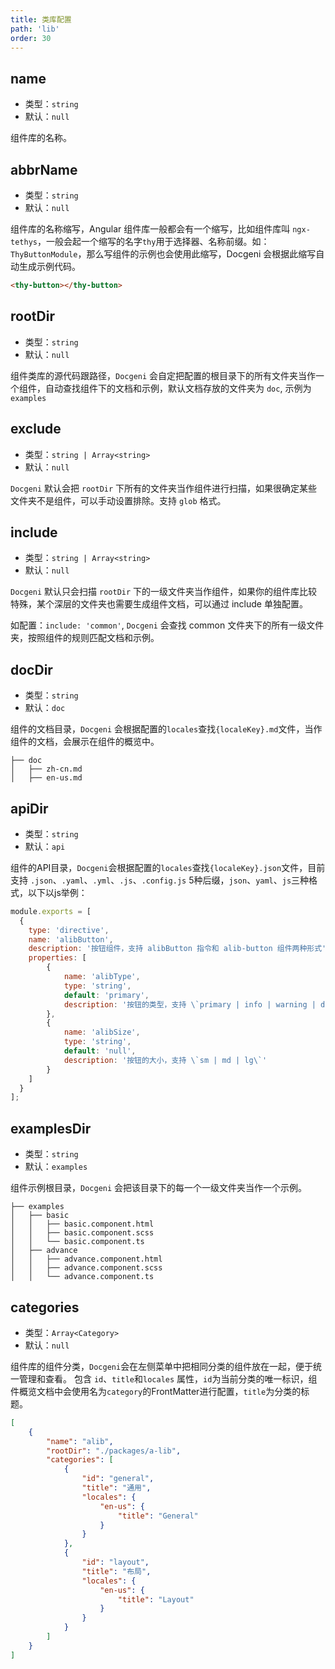 ```yaml
---
title: 类库配置
path: 'lib'
order: 30
---
```


## name

- 类型：`string`
- 默认：`null`

组件库的名称。

## abbrName

- 类型：`string`
- 默认：`null`

组件库的名称缩写，Angular 组件库一般都会有一个缩写，比如组件库叫 `ngx-tethys`，一般会起一个缩写的名字`thy`用于选择器、名称前缀。如：`ThyButtonModule`，那么写组件的示例也会使用此缩写，Docgeni 会根据此缩写自动生成示例代码。

```html
<thy-button></thy-button>
```

## rootDir

- 类型：`string`
- 默认：`null`

组件类库的源代码跟路径，`Docgeni` 会自定把配置的根目录下的所有文件夹当作一个组件，自动查找组件下的文档和示例，默认文档存放的文件夹为 `doc`, 示例为 `examples`


## exclude

- 类型：`string | Array<string>`
- 默认：`null`

`Docgeni` 默认会把 `rootDir` 下所有的文件夹当作组件进行扫描，如果很确定某些文件夹不是组件，可以手动设置排除。支持 `glob` 格式。

## include

- 类型：`string | Array<string>`
- 默认：`null`

`Docgeni` 默认只会扫描 `rootDir` 下的一级文件夹当作组件，如果你的组件库比较特殊，某个深层的文件夹也需要生成组件文档，可以通过 include 单独配置。

如配置：`include: 'common'`, `Docgeni` 会查找 common 文件夹下的所有一级文件夹，按照组件的规则匹配文档和示例。


## docDir

- 类型：`string`
- 默认：`doc`

组件的文档目录，`Docgeni` 会根据配置的`locales`查找`{localeKey}.md`文件，当作组件的文档，会展示在组件的概览中。
```
├── doc
│   ├── zh-cn.md
│   ├── en-us.md
```

## apiDir

- 类型：`string`
- 默认：`api`

组件的API目录，`Docgeni`会根据配置的`locales`查找`{localeKey}.json`文件，目前支持 `.json`、`.yaml`、`.yml`、`.js`、`.config.js` 5种后缀，`json`、`yaml`、`js`三种格式，以下以js举例：

```js
module.exports = [
  {
    type: 'directive',
    name: 'alibButton',
    description: '按钮组件，支持 alibButton 指令和 alib-button 组件两种形式', // Optional
    properties: [
        {
            name: 'alibType',
            type: 'string',
            default: 'primary',
            description: '按钮的类型，支持 \`primary | info | warning | danger\`' 
        },
        {
            name: 'alibSize',
            type: 'string',
            default: 'null', 
            description: '按钮的大小，支持 \`sm | md | lg\`'
        }
    ]
  }
];

```

## examplesDir

- 类型：`string`
- 默认：`examples`

组件示例根目录，`Docgeni` 会把该目录下的每一个一级文件夹当作一个示例。

```
├── examples
│   ├── basic
│   │   ├── basic.component.html
│   │   ├── basic.component.scss
│   │   └── basic.component.ts
│   ├── advance
│   │   ├── advance.component.html
│   │   ├── advance.component.scss
│   │   └── advance.component.ts
```

## categories

- 类型：`Array<Category>`
- 默认：`null`

组件库的组件分类，`Docgeni`会在左侧菜单中把相同分类的组件放在一起，便于统一管理和查看。
包含 `id`、`title`和`locales` 属性，`id`为当前分类的唯一标识，组件概览文档中会使用名为`category`的FrontMatter进行配置，`title`为分类的标题。
```json
[
    {
        "name": "alib",
        "rootDir": "./packages/a-lib",
        "categories": [
            {
                "id": "general",
                "title": "通用",
                "locales": {
                    "en-us": {
                        "title": "General"
                    }
                }
            },
            {
                "id": "layout",
                "title": "布局",
                "locales": {
                    "en-us": {
                        "title": "Layout"
                    }
                }
            }
        ]
    }
]
```
